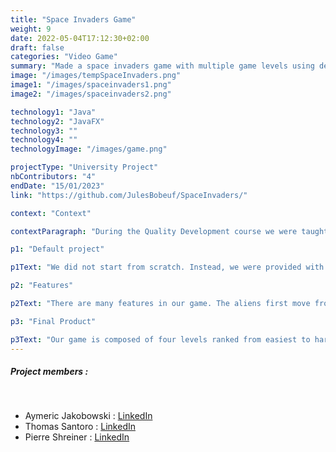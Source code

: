 ```yaml
---
title: "Space Invaders Game"
weight: 9
date: 2022-05-04T17:12:30+02:00
draft: false
categories: "Video Game"
summary: "Made a space invaders game with multiple game levels using design patterns."
image: "/images/tempSpaceInvaders.png"
image1: "/images/spaceinvaders1.png"
image2: "/images/spaceinvaders2.png"

technology1: "Java"
technology2: "JavaFX"
technology3: ""
technology4: ""
technologyImage: "/images/game.png"

projectType: "University Project"
nbContributors: "4"
endDate: "15/01/2023"
link: "https://github.com/JulesBobeuf/SpaceInvaders/"

context: "Context"

contextParagraph: "During the Quality Development course we were taught how to program more efficiently. One of the topics was design patterns, and what would be a better way to implement them than a video game?"

p1: "Default project"

p1Text: "We did not start from scratch. Instead, we were provided with most of the graphic user interface as well as a few classes and the controller. Next, we had to implement functionalities. Some were in the original game while others were created as a result of our own imagination. Additionally, we were tasked with learning the design patterns along the way and implementing them effectively."

p2: "Features"

p2Text: "There are many features in our game. The aliens first move from left to right, and will change directions at different times. They have the ability to shoot when the setting is enabled, and are also able to change their attack strategy from time to time. Some aliens will also have multiple lives to enhance their ability to survive hits. The player has a 1/5 chance to release a stronger bullet when shooting, which causes more damage to the aliens. Whenever the player hits a shot, they will be invincible for a certain amount of time. The player can also place walls using the up arrow key as well as throwing bombs using the bottom arrow. These bombs need to be hit by a bullet in order to detonate. Finally, some bonuses will randomly drop throughout the game, giving the player extra health."

p3: "Final Product"

p3Text: "Our game is composed of four levels ranked from easiest to hardest. The functionalities listed above are all available in at least one level. The first one is extremely easy whereas the last one is almost impossible. On a personal note, I loved to work on this project, and I'm very proud of the final result. I learnt a lot while working towards this project and will definitely be reusing this knowledge often."
---
```


##### Project members :
&nbsp;
- Aymeric Jakobowski : [LinkedIn](https://www.linkedin.com/in/aymeric-jakobowski/)
- Thomas Santoro : [LinkedIn](https://www.linkedin.com/in/thomas-santoro/)
- Pierre Shreiner : [LinkedIn](https://www.linkedin.com/in/pierre-schreiner/)